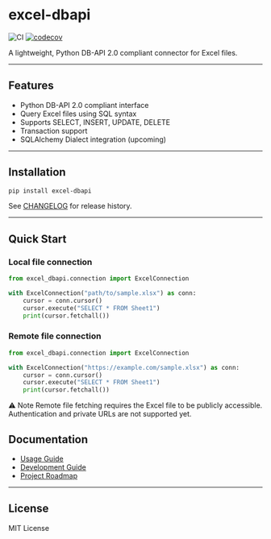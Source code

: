 # excel-dbapi

![CI](https://github.com/your-username/excel-dbapi/actions/workflows/ci.yml/badge.svg)
[![codecov](https://codecov.io/gh/your-username/excel-dbapi/branch/main/graph/badge.svg)](https://codecov.io/gh/your-username/excel-dbapi)

A lightweight, Python DB-API 2.0 compliant connector for Excel files.

---

## Features

- Python DB-API 2.0 compliant interface
- Query Excel files using SQL syntax
- Supports SELECT, INSERT, UPDATE, DELETE
- Transaction support
- SQLAlchemy Dialect integration (upcoming)

---

## Installation

```bash
pip install excel-dbapi
```

See [CHANGELOG](CHANGELOG.md) for release history.

---

## Quick Start

### Local file connection

```python
from excel_dbapi.connection import ExcelConnection

with ExcelConnection("path/to/sample.xlsx") as conn:
    cursor = conn.cursor()
    cursor.execute("SELECT * FROM Sheet1")
    print(cursor.fetchall())
```

### Remote file connection

```python
from excel_dbapi.connection import ExcelConnection

with ExcelConnection("https://example.com/sample.xlsx") as conn:
    cursor = conn.cursor()
    cursor.execute("SELECT * FROM Sheet1")
    print(cursor.fetchall())
```

⚠️ Note
Remote file fetching requires the Excel file to be publicly accessible.
Authentication and private URLs are not supported yet.

## Documentation

- [Usage Guide](docs/USAGE.md)
- [Development Guide](docs/DEVELOPMENT.md)
- [Project Roadmap](docs/ROADMAP.md)

---

## License

MIT License
